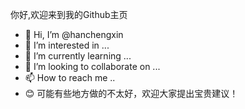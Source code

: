 你好,欢迎来到我的Github主页
- 👋 Hi, I’m @hanchengxin
- 👀 I’m interested in ...
- 🌱 I’m currently learning ...
- 💞️ I’m looking to collaborate on ...
- 📫 How to reach me ..
- 😊 可能有些地方做的不太好，欢迎大家提出宝贵建议！

<!---
hanchengxin/hanchengxin is a ✨ special ✨ repository because its `README.md` (this file) appears on your GitHub profile.
You can click the Preview link to take a look at your changes.
--->
